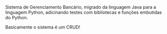 Sistema de Gerenciamento Bancário, migrado da linguagem Java para a linguagem Python, adicinando testes com bibliotecas e funções embutidas do Python.

Basicamente o sistema é um CRUD!


